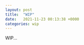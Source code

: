 ```yaml
---
layout: post
title:  "WIP"
date:   2021-11-23 00:13:38 +0000
categories: wip
---
```

WIP...

